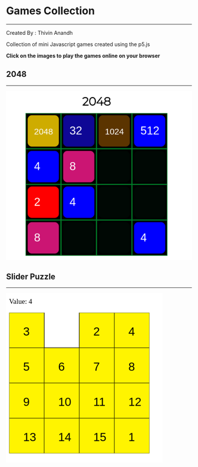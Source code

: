 # Games Collection 
---

Created By : Thivin Anandh 


Collection of mini Javascript games created using the p5.js

**Click on the images to play the games online on your browser**

## 2048
---

[<img src="js/Images/2048.png">](https://thivinanandh.github.io/games/js/2048/2048.html)


## Slider Puzzle
---

[<img src="js/Images/slider.png">](https://thivinanandh.github.io/games/js/slider/index.html)
